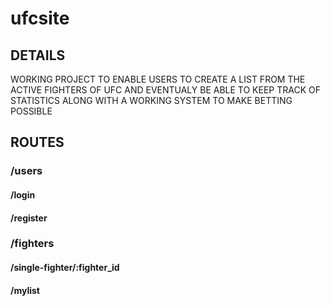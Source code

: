 # ufcsite

## DETAILS

WORKING PROJECT TO ENABLE USERS TO CREATE A LIST FROM THE ACTIVE FIGHTERS OF UFC AND EVENTUALY BE ABLE TO KEEP TRACK OF STATISTICS ALONG WITH A WORKING SYSTEM TO MAKE BETTING POSSIBLE

## ROUTES

### /users

#### /login

#### /register

### /fighters

#### /single-fighter/:fighter_id

#### /mylist
